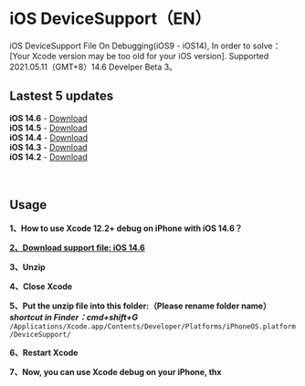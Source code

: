 # iOS DeviceSupport（EN）
iOS DeviceSupport File On Debugging(iOS9 - iOS14), In order to solve：[Your Xcode version may be too old for your iOS version]. 
Supported 2021.05.11（GMT+8）14.6 Develper Beta 3。

## Lastest 5 updates </br>

**iOS 14.6** - [Download](https://github.com/ilobos/DeviceSupport/blob/master/DeviceSupport/iOS-14/14.6.zip) </br>
**iOS 14.5** - [Download](https://github.com/ilobos/DeviceSupport/blob/master/DeviceSupport/iOS-14/14.5.zip) </br>
**iOS 14.4** - [Download](https://github.com/ilobos/DeviceSupport/blob/master/DeviceSupport/iOS-14/14.4.zip) </br>
**iOS 14.3** - [Download](https://github.com/ilobos/DeviceSupport/blob/master/DeviceSupport/iOS-14/14.3.zip) </br>
**iOS 14.2** - [Download](https://github.com/ilobos/DeviceSupport/blob/master/DeviceSupport/iOS-14/14.2.zip) </br>
</br>
</br>

## Usage

**1、How to use Xcode 12.2+ debug on iPhone with iOS 14.6？**</br> 

**[2、Download support file: iOS 14.6](https://github.com/ilobos/DeviceSupport/blob/master/DeviceSupport/iOS-14/14.6.zip)** </br>

**3、Unzip**</br>

**4、Close Xcode**</br>

**5、Put the unzip file into this folder:（Please rename folder name）**</br>
***shortcut in Finder：cmd+shift+G***</br>
```/Applications/Xcode.app/Contents/Developer/Platforms/iPhoneOS.platform/DeviceSupport/```</br>

**6、Restart Xcode**</br>

**7、Now, you can use Xcode debug on your iPhone, thx**</br>
